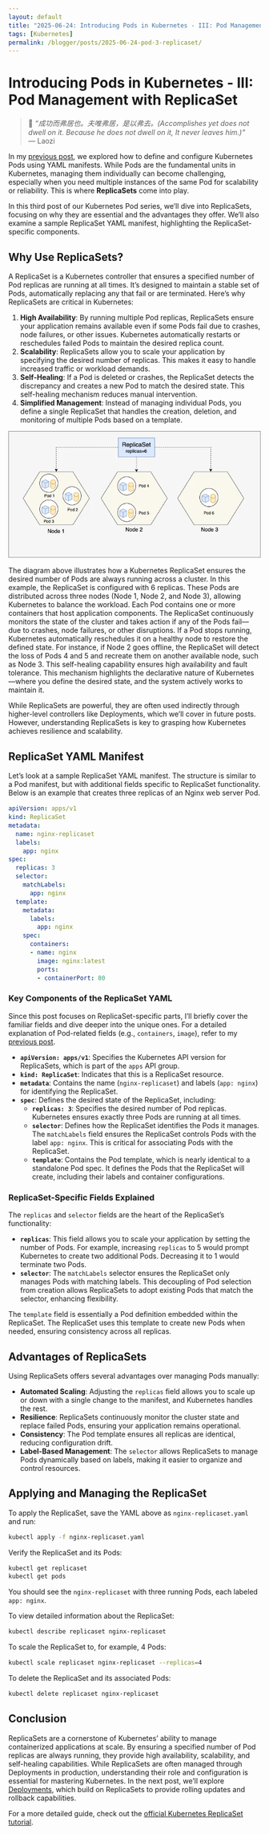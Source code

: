 ```yaml
---
layout: default
title: "2025-06-24: Introducing Pods in Kubernetes - III: Pod Management with ReplicaSet"
tags: [Kubernetes]
permalink: /blogger/posts/2025-06-24-pod-3-replicaset/
---
```


# Introducing Pods in Kubernetes - III: Pod Management with ReplicaSet

> 💬 *“成功而弗居也。夫唯弗居，是以弗去。(Accomplishes yet does not dwell on it. Because he does not dwell on it, It never leaves him.)"*  
> — Laozi

In my [previous post](https://wang-engineer.github.io/blogger/posts/2025-06-24-pod-2-yaml/), we explored how to define and configure Kubernetes Pods using YAML manifests. While Pods are the fundamental units in Kubernetes, managing them individually can become challenging, especially when you need multiple instances of the same Pod for scalability or reliability. This is where **ReplicaSets** come into play.

In this third post of our Kubernetes Pod series, we’ll dive into ReplicaSets, focusing on why they are essential and the advantages they offer. We’ll also examine a sample ReplicaSet YAML manifest, highlighting the ReplicaSet-specific components.

## Why Use ReplicaSets?

A ReplicaSet is a Kubernetes controller that ensures a specified number of Pod replicas are running at all times. It’s designed to maintain a stable set of Pods, automatically replacing any that fail or are terminated. Here’s why ReplicaSets are critical in Kubernetes:

1. **High Availability**: By running multiple Pod replicas, ReplicaSets ensure your application remains available even if some Pods fail due to crashes, node failures, or other issues. Kubernetes automatically restarts or reschedules failed Pods to maintain the desired replica count.
2. **Scalability**: ReplicaSets allow you to scale your application by specifying the desired number of replicas. This makes it easy to handle increased traffic or workload demands.
3. **Self-Healing**: If a Pod is deleted or crashes, the ReplicaSet detects the discrepancy and creates a new Pod to match the desired state. This self-healing mechanism reduces manual intervention.
4. **Simplified Management**: Instead of managing individual Pods, you define a single ReplicaSet that handles the creation, deletion, and monitoring of multiple Pods based on a template.

![Kubernetes ReplicaSet](../images/k8s_replicaset.webp)

The diagram above illustrates how a Kubernetes ReplicaSet ensures the desired number of Pods are always running across a cluster. In this example, the ReplicaSet is configured with 6 replicas. These Pods are distributed across three nodes (Node 1, Node 2, and Node 3), allowing Kubernetes to balance the workload. Each Pod contains one or more containers that host application components. The ReplicaSet continuously monitors the state of the cluster and takes action if any of the Pods fail—due to crashes, node failures, or other disruptions. If a Pod stops running, Kubernetes automatically reschedules it on a healthy node to restore the defined state. For instance, if Node 2 goes offline, the ReplicaSet will detect the loss of Pods 4 and 5 and recreate them on another available node, such as Node 3. This self-healing capability ensures high availability and fault tolerance. This mechanism highlights the declarative nature of Kubernetes—where you define the desired state, and the system actively works to maintain it.

While ReplicaSets are powerful, they are often used indirectly through higher-level controllers like Deployments, which we’ll cover in future posts. However, understanding ReplicaSets is key to grasping how Kubernetes achieves resilience and scalability.

## ReplicaSet YAML Manifest

Let’s look at a sample ReplicaSet YAML manifest. The structure is similar to a Pod manifest, but with additional fields specific to ReplicaSet functionality. Below is an example that creates three replicas of an Nginx web server Pod.

```yaml
apiVersion: apps/v1
kind: ReplicaSet
metadata:
  name: nginx-replicaset
  labels:
    app: nginx
spec:
  replicas: 3
  selector:
    matchLabels:
      app: nginx
  template:
    metadata:
      labels:
        app: nginx
    spec:
      containers:
      - name: nginx
        image: nginx:latest
        ports:
        - containerPort: 80
```

### Key Components of the ReplicaSet YAML

Since this post focuses on ReplicaSet-specific parts, I’ll briefly cover the familiar fields and dive deeper into the unique ones. For a detailed explanation of Pod-related fields (e.g., `containers`, `image`), refer to my [previous post](https://wang-engineer.github.io/blogger/posts/2025-06-24-pod-2-yaml/).

- **`apiVersion: apps/v1`**: Specifies the Kubernetes API version for ReplicaSets, which is part of the `apps` API group.
- **`kind: ReplicaSet`**: Indicates that this is a ReplicaSet resource.
- **`metadata`**: Contains the name (`nginx-replicaset`) and labels (`app: nginx`) for identifying the ReplicaSet.
- **`spec`**: Defines the desired state of the ReplicaSet, including:
  - **`replicas: 3`**: Specifies the desired number of Pod replicas. Kubernetes ensures exactly three Pods are running at all times.
  - **`selector`**: Defines how the ReplicaSet identifies the Pods it manages. The `matchLabels` field ensures the ReplicaSet controls Pods with the label `app: nginx`. This is critical for associating Pods with the ReplicaSet.
  - **`template`**: Contains the Pod template, which is nearly identical to a standalone Pod spec. It defines the Pods that the ReplicaSet will create, including their labels and container configurations.

### ReplicaSet-Specific Fields Explained

The `replicas` and `selector` fields are the heart of the ReplicaSet’s functionality:

- **`replicas`**: This field allows you to scale your application by setting the number of Pods. For example, increasing `replicas` to 5 would prompt Kubernetes to create two additional Pods. Decreasing it to 1 would terminate two Pods.
- **`selector`**: The `matchLabels` selector ensures the ReplicaSet only manages Pods with matching labels. This decoupling of Pod selection from creation allows ReplicaSets to adopt existing Pods that match the selector, enhancing flexibility.

The `template` field is essentially a Pod definition embedded within the ReplicaSet. The ReplicaSet uses this template to create new Pods when needed, ensuring consistency across all replicas.

## Advantages of ReplicaSets

Using ReplicaSets offers several advantages over managing Pods manually:

- **Automated Scaling**: Adjusting the `replicas` field allows you to scale up or down with a single change to the manifest, and Kubernetes handles the rest.
- **Resilience**: ReplicaSets continuously monitor the cluster state and replace failed Pods, ensuring your application remains operational.
- **Consistency**: The Pod template ensures all replicas are identical, reducing configuration drift.
- **Label-Based Management**: The `selector` allows ReplicaSets to manage Pods dynamically based on labels, making it easier to organize and control resources.

## Applying and Managing the ReplicaSet

To apply the ReplicaSet, save the YAML above as `nginx-replicaset.yaml` and run:

```bash
kubectl apply -f nginx-replicaset.yaml
```

Verify the ReplicaSet and its Pods:

```bash
kubectl get replicaset
kubectl get pods
```

You should see the `nginx-replicaset` with three running Pods, each labeled `app: nginx`.

To view detailed information about the ReplicaSet:

```bash
kubectl describe replicaset nginx-replicaset
```

To scale the ReplicaSet to, for example, 4 Pods:

```bash
kubectl scale replicaset nginx-replicaset --replicas=4
```

To delete the ReplicaSet and its associated Pods:

```bash
kubectl delete replicaset nginx-replicaset
```

## Conclusion

ReplicaSets are a cornerstone of Kubernetes’ ability to manage containerized applications at scale. By ensuring a specified number of Pod replicas are always running, they provide high availability, scalability, and self-healing capabilities. While ReplicaSets are often managed through Deployments in production, understanding their role and configuration is essential for mastering Kubernetes. In the next post, we’ll explore [Deployments](https://wang-engineer.github.io/blogger/posts/2025-06-07-deployment-yaml/), which build on ReplicaSets to provide rolling updates and rollback capabilities. 

For a more detailed guide, check out the [official Kubernetes ReplicaSet tutorial](https://kubernetes.io/docs/concepts/workloads/controllers/replicaset/). 